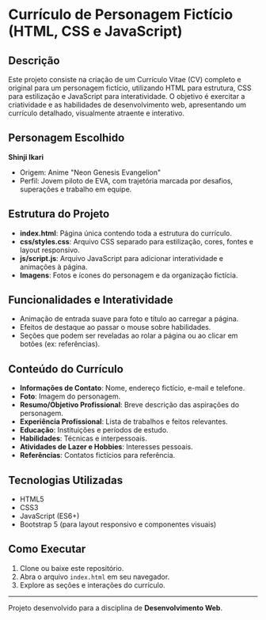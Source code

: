 # Currículo de Personagem Fictício (HTML, CSS e JavaScript)

## Descrição

Este projeto consiste na criação de um Currículo Vitae (CV) completo e original para um personagem fictício, utilizando HTML para estrutura, CSS para estilização e JavaScript para interatividade. O objetivo é exercitar a criatividade e as habilidades de desenvolvimento web, apresentando um currículo detalhado, visualmente atraente e interativo.

## Personagem Escolhido

**Shinji Ikari**

- Origem: Anime "Neon Genesis Evangelion"
- Perfil: Jovem piloto de EVA, com trajetória marcada por desafios, superações e trabalho em equipe.

## Estrutura do Projeto

- **index.html**: Página única contendo toda a estrutura do currículo.
- **css/styles.css**: Arquivo CSS separado para estilização, cores, fontes e layout responsivo.
- **js/script.js**: Arquivo JavaScript para adicionar interatividade e animações à página.
- **Imagens**: Fotos e ícones do personagem e da organização fictícia.

## Funcionalidades e Interatividade

- Animação de entrada suave para foto e título ao carregar a página.
- Efeitos de destaque ao passar o mouse sobre habilidades.
- Seções que podem ser reveladas ao rolar a página ou ao clicar em botões (ex: referências).

## Conteúdo do Currículo

- **Informações de Contato**: Nome, endereço fictício, e-mail e telefone.
- **Foto**: Imagem do personagem.
- **Resumo/Objetivo Profissional**: Breve descrição das aspirações do personagem.
- **Experiência Profissional**: Lista de trabalhos e feitos relevantes.
- **Educação**: Instituições e períodos de estudo.
- **Habilidades**: Técnicas e interpessoais.
- **Atividades de Lazer e Hobbies**: Interesses pessoais.
- **Referências**: Contatos fictícios para referência.

## Tecnologias Utilizadas

- HTML5
- CSS3
- JavaScript (ES6+)
- Bootstrap 5 (para layout responsivo e componentes visuais)

## Como Executar

1. Clone ou baixe este repositório.
2. Abra o arquivo `index.html` em seu navegador.
3. Explore as seções e interações do currículo.

---

Projeto desenvolvido para a disciplina de **Desenvolvimento Web**.

